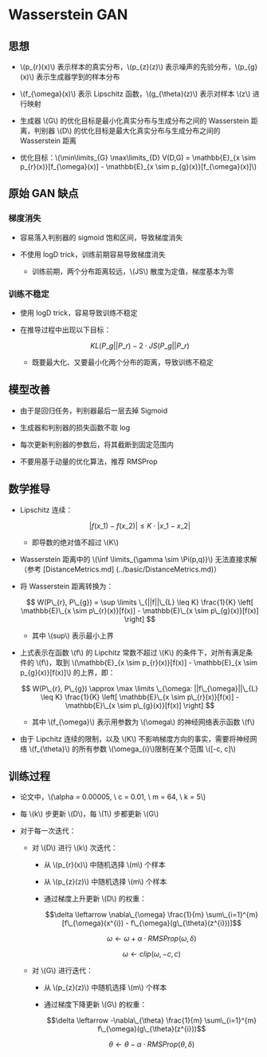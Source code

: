 <script type="text/javascript" src="http://cdn.mathjax.org/mathjax/latest/MathJax.js?config=default"></script>

# Wasserstein GAN

## 思想

- \\(p\_{r}(x)\\) 表示样本的真实分布，\\(p_{z}(z)\\) 表示噪声的先验分布，\\(p\_{g}(x)\\) 表示生成器学到的样本分布

- \\(f\_{\omega}(x)\\) 表示 Lipschitz 函数，\\(g\_{\theta}(z)\\) 表示对样本 \\(z\\) 进行映射

- 生成器 \\(G\\) 的优化目标是最小化真实分布与生成分布之间的 Wasserstein 距离，判别器 \\(D\\) 的优化目标是最大化真实分布与生成分布之间的 Wasserstein 距离

- 优化目标：\\(\min\limits\_{G} \max\limits\_{D} V(D,G) = \mathbb{E}\_{x \sim p\_{r}(x)}[f\_{\omega}(x)] - \mathbb{E}\_{x \sim p\_{g}(x)}[f\_{\omega}(x)]\\)

## 原始 GAN 缺点

### 梯度消失

- 容易落入判别器的 sigmoid 饱和区间，导致梯度消失

- 不使用 logD trick，训练前期容易导致梯度消失

	- 训练前期，两个分布距离较远，\\(JS\\) 散度为定值，梯度基本为零

### 训练不稳定

- 使用 logD trick，容易导致训练不稳定

- 在推导过程中出现以下目标：

	$$ KL(P\_{g} || P\_{r}) - 2 \cdot JS(P\_{g} || P\_{r}) $$

	- 既要最大化、又要最小化两个分布的距离，导致训练不稳定

## 模型改善

- 由于是回归任务，判别器最后一层去掉 Sigmoid

- 生成器和判别器的损失函数不取 log

- 每次更新判别器的参数后，将其截断到固定范围内

- 不要用基于动量的优化算法，推荐 RMSProp

## 数学推导

- Lipschitz 连续：

	$$|f(x\_{1}) - f(x\_{2})| \leq K \cdot |x\_{1} - x\_{2}|$$
	
	- 即导数的绝对值不超过 \\(K\\)

- Wasserstein 距离中的 \\(\inf \limits\_{\gamma \sim \Pi(p,q)}\\) 无法直接求解（参考 [DistanceMetrics.md] (../basic/DistanceMetrics.md)）

- 将 Wasserstein 距离转换为：

	$$ W(P\_{r}, P\_{g}) = \sup \limits \_{||f||\_{L} \leq K} \frac{1}{K} \left[ \mathbb{E}\_{x \sim p\_{r}(x)}[f(x)] - \mathbb{E}\_{x \sim p\_{g}(x)}[f(x)] \right] $$
	
	- 其中 \\(sup\\) 表示最小上界

- 上式表示在函数 \\(f\\) 的 Lipchitz 常数不超过 \\(K\\) 的条件下，对所有满足条件的 \\(f\\)，取到 \\(\mathbb{E}\_{x \sim p\_{r}(x)}[f(x)] - \mathbb{E}\_{x \sim p\_{g}(x)}[f(x)]\\) 的上界，即：
	
	$$ W(P\_{r}, P\_{g}) \approx \max \limits \_{\omega: ||f\_{\omega}||\_{L} \leq K} \frac{1}{K} \left[ \mathbb{E}\_{x \sim p\_{r}(x)}[f(x)] - \mathbb{E}\_{x \sim p\_{g}(x)}[f(x)] \right] $$
	
	- 其中 \\(f\_{\omega}\\) 表示用参数为 \\(\omega\\) 的神经网络表示函数 \\(f\\)

- 由于 Lipchitz 连续的限制，以及 \\(K\\) 不影响梯度方向的事实，需要将神经网络 \\(f\_{\theta}\\) 的所有参数 \\(\omega\_{i}\\)限制在某个范围 \\([-c, c]\\)

## 训练过程

- 论文中，\\(\alpha = 0.00005, \ c = 0.01, \ m = 64, \ k = 5\\)

- 每 \\(k\\) 步更新 \\(D\\)，每 \\(1\\) 步都更新 \\(G\\)

- 对于每一次迭代：

	- 对 \\(D\\) 进行 \\(k\\) 次迭代：

		- 从 \\(p\_{r}(x)\\) 中随机选择 \\(m\\) 个样本

		- 从 \\(p\_{z}(z)\\) 中随机选择 \\(m\\) 个样本

		- 通过梯度上升更新 \\(D\\) 的权重：

			$$\delta \leftarrow \nabla\_{\omega} \frac{1}{m} \sum\_{i=1}^{m} [f\_{\omega}(x^{i}) - f\_{\omega}(g\_{\theta}(z^{i}))]$$

			$$\omega \leftarrow \omega + \alpha \cdot RMSProp(\omega, \delta)$$
			
			$$\omega \leftarrow clip(\omega, -c, c) $$

	- 对 \\(G\\) 进行迭代：

		- 从 \\(p\_{z}(z)\\) 中随机选择 \\(m\\) 个样本

		- 通过梯度下降更新 \\(G\\) 的权重：

			$$\delta \leftarrow -\nabla\_{\theta} \frac{1}{m} \sum\_{i=1}^{m} f\_{\omega}(g\_{\theta}(z^{i}))$$
			
			$$\theta \leftarrow \theta - \alpha \cdot RMSProp(\theta, \delta)$$